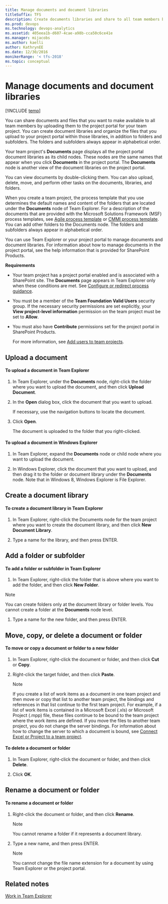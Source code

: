 ```yaml
---
title: Manage documents and document libraries 
titleSuffix: TFS
description: Create documents libraries and share to all team members by uploading them to the project portal for the team project - Team Foundation Server 
ms.prod: devops
ms.technology: devops-analytics
ms.assetid: 405eea1b-d607-4cae-a98b-cca50c6ce41e
ms.manager: mijacobs
ms.author: kaelli
author: KathrynEE
ms.date: 12/30/2016
monikerRange: '< tfs-2018'
ms.topic: conceptual
---
```


# Manage documents and document libraries

[!INCLUDE [temp](../_shared/tfs-sharepoint-version.md)]

You can share documents and files that you want to make available to all team members by uploading them to the project portal for your team project. You can create document libraries and organize the files that you upload to your project portal within those libraries, in addition to folders and subfolders. The folders and subfolders always appear in alphabetical order.  
  
 Your team project's **Documents** page displays all the project portal document libraries as its child nodes. These nodes are the same names that appear when you click **Documents** in the project portal. The **Documents** node is another view of the document libraries on the project portal.  
  
 You can view documents by double-clicking them. You can also upload, delete, move, and perform other tasks on the documents, libraries, and folders.  
  
 When you create a team project, the process template that you use determines the default names and content of the folders that are located under the **Documents** node of Team Explorer. For a description of the documents that are provided with the Microsoft Solutions Framework (MSF) process templates, see [Agile process template](../../boards/work-items/guidance/agile-process.md) or [CMMI process template](../../boards/work-items/guidance/cmmi-process.md). You can add other folders to the Documents node. The folders and subfolders always appear in alphabetical order.  
  
 You can use Team Explorer or your project portal to manage documents and document libraries. For information about how to manage documents in the project portal, see the help information that is provided for SharePoint Products.  
  
 **Requirements**  
  
-   Your team project has a project portal enabled and is associated with a SharePoint site. The **Documents** page appears in Team Explorer only when these conditions are met. See [Configure or redirect process guidance](configure-or-redirect-process-guidance.md).  
  
-   You must be a member of the **Team Foundation Valid Users** security group. If the necessary security permissions are set explicitly, your **View project-level information** permission on the team project must be set to **Allow**.  
  
-   You must also have **Contribute** permissions set for the project portal in SharePoint Products.  
  
     For more information, see [Add users to team projects](../../organizations/security/set-sharepoint-permissions.md).  
  
##  <a name="TE_Uploading"></a> Upload a document  
  
#### To upload a document in Team Explorer  
  
1.  In Team Explorer, under the **Documents** node, right-click the folder where you want to upload the document, and then click **Upload Document**.  
  
2.  In the **Open** dialog box, click the document that you want to upload.  
  
     If necessary, use the navigation buttons to locate the document.  
  
3.  Click **Open**.  
  
     The document is uploaded to the folder that you right-clicked.  
  
#### To upload a document in Windows Explorer  
  
1.  In Team Explorer, expand the **Documents** node or child node where you want to upload the document.  
  
2.  In Windows Explorer, click the document that you want to upload, and then drag it to the folder or document library under the **Documents** node. Note that in Windows 8, Windows Explorer is File Explorer.  
  
##  <a name="TE_CreatingLibrary"></a> Create a document library  
  
#### To create a document library in Team Explorer  
  
1.  In Team Explorer, right-click the Documents node for the team project where you want to create the document library, and then click **New Document Library**.  
  
2.  Type a name for the library, and then press ENTER.  
  
##  <a name="TE_Adding"></a> Add a folder or subfolder  
  
#### To add a folder or subfolder in Team Explorer  
  
1.  In Team Explorer, right-click the folder that is above where you want to add the folder, and then click **New Folder**.  
  
> [!NOTE]
>  You can create folders only at the document library or folder levels. You cannot create a folder at the **Documents** node level.  
  
1.  Type a name for the new folder, and then press ENTER.  
  
##  <a name="TE_Moving"></a> Move, copy, or delete a document or folder  
  
#### To move or copy a document or folder to a new folder  
  
1.  In Team Explorer, right-click the document or folder, and then click **Cut** or **Copy**.  
  
2.  Right-click the target folder, and then click **Paste**.  
  
    > [!NOTE]
    >  If you create a list of work items as a document in one team project and then move or copy that list to another team project, the bindings and references in that list continue to the first team project. For example, if a list of work items is contained in a Microsoft Excel (.xls) or Microsoft Project (.mpp) file, these files continue to be bound to the team project where the work items are defined. If you move the files to another team project, you do not change the server bindings. For information about how to change the server to which a document is bound, see [Connect Excel or Project to a team project](../../organizations/projects/connect-to-projects.md).  
  
#### To delete a document or folder  
  
1.  In Team Explorer, right-click the document or folder, and then click **Delete**.  
  
2.  Click **OK**.  
  
##  <a name="TE_Renaming"></a> Rename a document or folder  
  
#### To rename a document or folder  
  
1.  Right-click the document or folder, and then click **Rename**.  
  
    > [!NOTE]
    >  You cannot rename a folder if it represents a document library.  
  
2.  Type a new name, and then press ENTER.  
  
    > [!NOTE]
    >  You cannot change the file name extension for a document by using Team Explorer or the project portal.  
  
## Related notes  
 [Work in Team Explorer](../../user-guide/work-team-explorer.md)